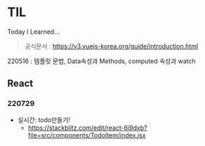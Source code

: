 # TIL
Today I Learned... 


> 공식문서 :  https://v3.vuejs-korea.org/guide/introduction.html

220516 : 템플릿 문법, Data속성과 Methods, computed 속성과 watch

## React

### 220729
- 실시간: todo만들기!
  -  https://stackblitz.com/edit/react-6i9dxb?file=src/components/TodoItem/index.jsx